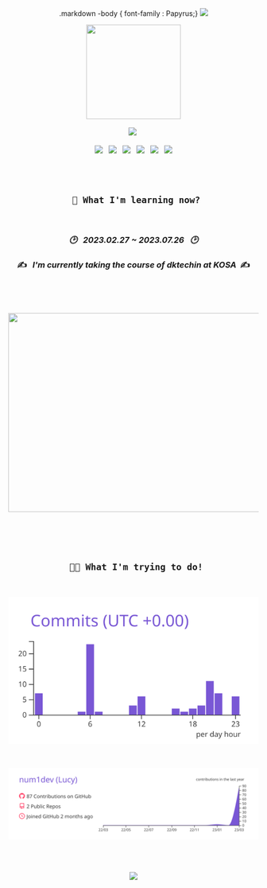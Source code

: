 <div align="center">
.markdown -body {
  font-family : Papyrus;}
  
<img src="https://capsule-render.vercel.app/api?type=wave&color=ffdbe6&height=200&section=header&text=Hello,%20I'm&fontSize=70&animation=fadeIn&fontColor=4b4b4b" />


  
  

<a href="#" target="_blank"><img src="https://user-images.githubusercontent.com/122321793/228085614-f7ce4605-6a97-489e-8373-90f11de6d903.png" style="width: 190px; height:190px;"></a>


  <a href="https://instagram.com/sj_cd_9612?igshid=ZDdkNTZiNTM="><img src="https://img.shields.io/badge/Instagram-E4405F?style=for-the-badge&logo=Instagram&logoColor=white"></a>&nbsp;
  <br><br>
 <img src="https://img.shields.io/badge/JAVA-007396?style=for-the-badge&logo=java&logoColor=white"> &nbsp;   <img src="https://img.shields.io/badge/mysql-4479A1?style=for-the-badge&logo=mysql&logoColor=white"> &nbsp;  <img src="https://img.shields.io/badge/javascript-F7DF1E?style=for-the-badge&logo=javascript&logoColor=black">
&nbsp;  <img src="https://img.shields.io/badge/html-E34F26?style=for-the-badge&logo=html5&logoColor=white">  &nbsp; <img src="https://img.shields.io/badge/css-1572B6?style=for-the-badge&logo=css3&logoColor=white">  &nbsp; <img src="https://img.shields.io/badge/github-181717?style=for-the-badge&logo=github&logoColor=white"> 

<br><br>
  
  ## ``` 🔎 What I'm learning now?```
  <br>
  
  ### _🕑 &nbsp;  2023.02.27 ~ 2023.07.26 &nbsp; 🕑_
  
   ### ✍️ &nbsp; _I'm currently taking the course of dktechin at KOSA_ &nbsp;✍️ <br>
  
  <br><br>
  
&nbsp; &nbsp;&nbsp;&nbsp;&nbsp;&nbsp;&nbsp;&nbsp;<a href="#" target="_blank"><img src="https://user-images.githubusercontent.com/122321793/228138751-1786a3e0-854e-43e2-ad42-1360f8ef4512.jpg" style="width: 700px; height:400px;"></a>
&nbsp;&nbsp;&nbsp;&nbsp;&nbsp;&nbsp; &nbsp;&nbsp;  
 

 
  <br>
  <br>
  
 
  
  ## ``` 👩‍💻 What I'm trying to do!```
  
   <br>
  
<!--![Anurag's GitHub stats](https://github-readme-stats.vercel.app/api?username=num1dev&show_icons=true&theme=buefy)-->
 
  
  <!--[![](https://raw.githubusercontent.com/num1dev/num1dev/main/profile-summary-card-output/buefy/2-most-commit-language.svg)](https://github.com/vn7n24fzkq/github-profile-summary-cards)--> 
  
  [![](https://raw.githubusercontent.com/num1dev/num1dev/main/profile-summary-card-output/buefy/4-productive-time.svg)](https://github.com/vn7n24fzkq/github-profile-summary-cards)

   <br>
 
[![](https://raw.githubusercontent.com/num1dev/num1dev/main/profile-summary-card-output/buefy/0-profile-details.svg)](https://github.com/vn7n24fzkq/github-profile-summary-cards)
 <br>
  
<!--
**num1dev/num1dev** is a ✨ _special_ ✨ repository because its `README.md` (this file) appears on your GitHub profile.

Here are some ideas to get you started:

- 🔭 I’m currently working on ...
- 🌱 I’m currently learning ...
- 👯 I’m looking to collaborate on ...
- 🤔 I’m looking for help with ...
- 💬 Ask me about ...
- 📫 How to reach me: ...
- 😄 Pronouns: ...
- ⚡ Fun fact: ...
-->
  
  
<br><br>
  
  
  
<img src="https://capsule-render.vercel.app/api?type=wave&color=ffdbe6&height=200&section=footer&text=See%20You!&fontSize=70&animation=fadeIn&fontColor=4b4b4b&reversal=true"/>

  <!--<div style="width: 100%;">
  <a href="https://github.com/num1dev/num1dev/blob/main/welcome.svg">
    <img src="welcome.svg" style="width: 100%;" alt="Click to see the source">
  </a>
</div>-->
  
</div>
